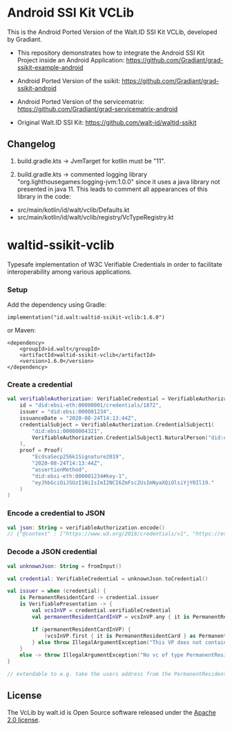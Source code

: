# Android SSI Kit VCLib

This is the Android Ported Version of the Walt.ID SSI Kit VCLib, developed by Gradiant.

- This repository demonstrates how to integrate the Android SSI Kit Project inside an Android Application: https://github.com/Gradiant/grad-ssikit-example-android 
- Android Ported Version of the ssikit: https://github.com/Gradiant/grad-ssikit-android
- Android Ported Version of the servicematrix: https://github.com/Gradiant/grad-servicematrix-android

- Original Walt.ID SSI Kit: https://github.com/walt-id/waltid-ssikit 

## Changelog

1. build.gradle.kts -> JvmTarget for kotlin must be "11".

2. build.gradle.kts -> commented logging library "org.lighthousegames:logging-jvm:1.0.0" since it uses a java library not presented in java 11. This leads to comment all appearances of this library in the code: 
* src/main/kotlin/id/walt/vclib/Defaults.kt
* src/main/kotlin/id/walt/vclib/registry/VcTypeRegistry.kt

# waltid-ssikit-vclib
Typesafe implementation of W3C Verifiable Credentials in order to facilitate interoperability among various applications.


### Setup

Add the dependency using Gradle:

    implementation("id.walt:waltid-ssikit-vclib:1.6.0")
    
or Maven:

    <dependency>
        <groupId>id.walt</groupId>
        <artifactId>waltid-ssikit-vclib</artifactId>
        <version>1.6.0</version>
    </dependency>
    
### Create a credential
```kotlin
val verifiableAuthorization: VerifiableCredential = VerifiableAuthorization(
    id = "did:ebsi-eth:00000001/credentials/1872",
    issuer = "did:ebsi:000001234",
    issuanceDate = "2020-08-24T14:13:44Z",
    credentialSubject = VerifiableAuthorization.CredentialSubject1(
        "did:ebsi:00000004321",
        VerifiableAuthorization.CredentialSubject1.NaturalPerson("did:example:00001111")
    ),
    proof = Proof(
        "EcdsaSecp256k1Signature2019",
        "2020-08-24T14:13:44Z",
        "assertionMethod",
        "did:ebsi-eth:000001234#key-1",
        "eyJhbGciOiJSUzI1NiIsImI2NCI6ZmFsc2UsImNyaXQiOlsiYjY0Il19."
    )
)
```

### Encode a credential to JSON
```kotlin
val json: String = verifiableAuthorization.encode()
// {"@context" : ["https://www.w3.org/2018/credentials/v1", "https://ess ...
```

### Decode a JSON credential
```kotlin
val unknownJson: String = fromInput()

val credential: VerifiableCredential = unknownJson.toCredential()

val issuer = when (credential) {
    is PermanentResidentCard -> credential.issuer
    is VerifiablePresentation -> {
        val vcsInVP = credential.verifiableCredential
        val permanentResidentCardInVP = vcsInVP.any { it is PermanentResidentCard }

        if (permanentResidentCardInVP) {
            (vcsInVP.first { it is PermanentResidentCard } as PermanentResidentCard).issuer
        } else throw IllegalArgumentException("This VP does not contain a PermanentResidentCard")
    }
    else -> throw IllegalArgumentException("No vc of type PermanentResidentCard was found!")
}

// extendable to e.g. take the users address from the PermanentResidentCard, or an Europass (if supplied), or a VerifiableUtilityBill etc...
```

## License

The VcLib by walt.id is Open Source software released under the [Apache 2.0 license](https://www.apache.org/licenses/LICENSE-2.0.html).

